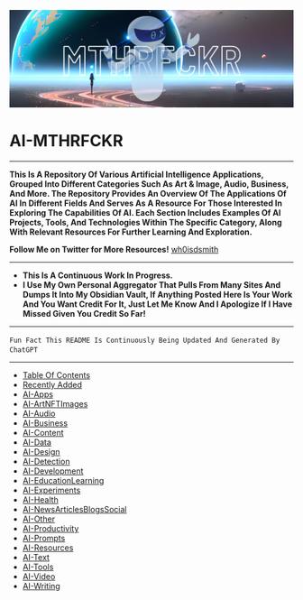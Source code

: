 ![Banner](banner.png)

# AI-MTHRFCKR

---

**This Is A Repository Of Various Artificial Intelligence Applications, Grouped Into Different Categories Such As Art & Image, Audio, Business, And More. The Repository Provides An Overview Of The Applications Of AI In Different Fields And Serves As A Resource For Those Interested In Exploring The Capabilities Of AI. Each Section Includes Examples Of AI Projects, Tools, And Technologies Within The Specific Category, Along With Relevant Resources For Further Learning And Exploration.**

**Follow Me on Twitter for More Resources!** [wh0isdsmith](https://twitter.com/wh0isdsmith)

---

- **This Is A Continuous Work In Progress.**
- **I Use My Own Personal Aggregator That Pulls From Many Sites And Dumps It Into My Obsidian Vault, If Anything Posted Here Is Your Work And You Want Credit For It, Just Let Me Know And I Apologize If I Have Missed Given You Credit So Far!**

---

`Fun Fact This README Is Continuously Being Updated And Generated By ChatGPT`

---

- [Table Of Contents](Table%20Of%20Contents.md)
- [Recently Added](Recently%20Added.md)
- [AI-Apps](AI-Apps.md)
- [AI-ArtNFTImages](AI-ArtNFTImages.md)
- [AI-Audio](AI-Audio.md)
- [AI-Business](AI-Business.md)
- [AI-Content](AI-Content.md)
- [AI-Data](AI-Data.md)
- [AI-Design](AI-Design.md)
- [AI-Detection](AI-Detection.md)
- [AI-Development](AI-Development.md)
- [AI-EducationLearning](AI-EducationLearning.md)
- [AI-Experiments](AI-Experiments.md)
- [AI-Health](AI-Health.md)
- [AI-NewsArticlesBlogsSocial](AI-NewsArticlesBlogsSocial.md)
- [AI-Other](AI-Other.md)
- [AI-Productivity](AI-Productivity.md)
- [AI-Prompts](AI-Prompts.md)
- [AI-Resources](AI-Resources.md)
- [AI-Text](AI-Text.md)
- [AI-Tools](AI-Tools.md)
- [AI-Video](AI-Video.md)
- [AI-Writing](AI-Writing.md)
